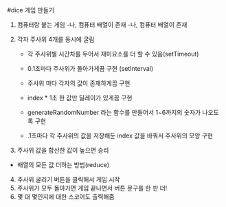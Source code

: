 #dice 게임 만들기

1. 컴퓨터랑 붙는 게임 -나, 컴퓨터 배열이 존재 -나, 컴퓨터 배열이 존재
2. 각자 주사위 4개를 동시에 굴림

   - 각 주사위별 시간차를 두어서 재미요소를 더 할 수 있음(setTimeout)
   - 0.1초마다 주사위가 돌아가게끔 구현 (setInterval)
   - 주사위 마다 각자의 값이 존재하게끔 구현
   - index \* 1초 한 값만 딜레이가 있게끔 구현

   - generateRandomNumber 라는 함수를 만들어서 1~6까지의 숫자가 나오도록 구현
   - .1초마다 각 주사위의 값을 저장해둔 index 값을 바꿔서 주사위의 모양 구현

3. 주사위 값을 합산한 값이 높으면 승리

- 배열의 모든 값 더하는 방법(reduce)

4. 주사위 굴리기 버튼을 클릭해서 게임 시작
5. 주사위가 모두 돌아가면 게임 끝나면서 버튼 문구를 한 판 더!
6. 몇 대 몇인지에 대한 스코어도 출력해줌
